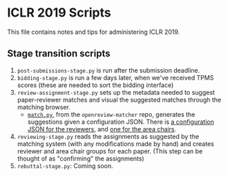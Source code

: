 # ICLR 2019 Scripts

This file contains notes and tips for administering ICLR 2019.

## Stage transition scripts
1. `post-submissions-stage.py` is run after the submission deadline.
2. `bidding-stage.py` is run a few days later, when we've received TPMS scores (these are needed to sort the bidding interface)
3. `review-assignment-stage.py` sets up the metadata needed to suggest paper-reviewer matches and visual the suggested matches through the matching browser.
	- [`match.py`](https://github.com/iesl/openreview-matcher/blob/master/samples/match.py), from the `openreview-matcher` repo, generates the suggestions given a configuration JSON. There is [a configuration JSON for the reviewers](https://github.com/iesl/openreview-scripts/blob/master/venues/ICLR.cc/2019/Conference/data/iclr19-match-config-example.json), and [one for the area chairs](https://github.com/iesl/openreview-scripts/blob/master/venues/ICLR.cc/2019/Conference/data/ac-match-config.json).
4. `reviewing-stage.py` reads the assignments as suggested by the matching system (with any modifications made by hand) and creates reviewer and area chair groups for each paper. (This step can be thought of as "confirming" the assignments)
5. `rebuttal-stage.py`: Coming soon.
